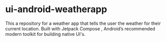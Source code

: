 # ui-android-weatherapp
This a repository for a weather app that tells the user the weather for their current location. Built with Jetpack Compose , Android’s recommended modern toolkit for building native UI's.
